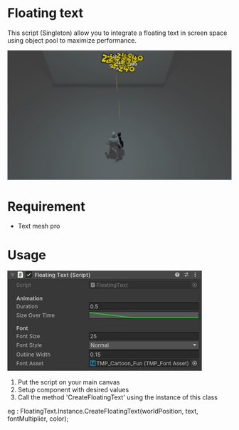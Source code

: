 # Floating text

This script (Singleton) allow you to integrate a floating text in screen space using object pool to maximize performance.

![alt text](./img/img_floating_text.JPG)

# Requirement

- Text mesh pro

# Usage

![alt text](./img/img_floating_text_component.JPG)

  1. Put the script on your main canvas
  2. Setup component with desired values
  3. Call the method 'CreateFloatingText' using the instance of this class

eg : FloatingText.Instance.CreateFloatingText(worldPosition, text, fontMultiplier, color);
